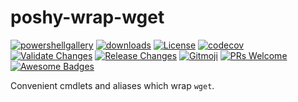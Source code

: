 # poshy-wrap-wget

[![powershellgallery](https://img.shields.io/powershellgallery/v/poshy-wrap-wget.svg)](https://www.powershellgallery.com/packages/poshy-wrap-wget)
[![downloads](https://img.shields.io/powershellgallery/dt/poshy-wrap-wget.svg)](https://www.powershellgallery.com/packages/poshy-wrap-wget)
[![License](https://img.shields.io/github/license/pwshrc/poshy-wrap-wget)](./LICENSE.txt)
[![codecov](https://codecov.io/gh/pwshrc/poshy-wrap-wget/branch/main/graph/badge.svg)](https://codecov.io/gh/pwshrc/poshy-wrap-wget)
[![Validate Changes](https://github.com/pwshrc/poshy-wrap-wget/actions/workflows/validate.yml/badge.svg)](https://github.com/pwshrc/poshy-wrap-wget/actions/workflows/validate.yml)
[![Release Changes](https://github.com/pwshrc/poshy-wrap-wget/actions/workflows/release.yml/badge.svg)](https://github.com/pwshrc/poshy-wrap-wget/actions/workflows/release.yml)
[![Gitmoji](https://img.shields.io/badge/gitmoji-%20😜%20😍-FFDD67.svg?style=flat-square)](https://gitmoji.carloscuesta.me/)
[![PRs Welcome](https://img.shields.io/badge/PRs-welcome-brightgreen.svg?style=flat-square)](http://makeapullrequest.com)
[![Awesome Badges](https://img.shields.io/badge/badges-awesome-green.svg)](https://github.com/Naereen/badges)

Convenient cmdlets and aliases which wrap `wget`.